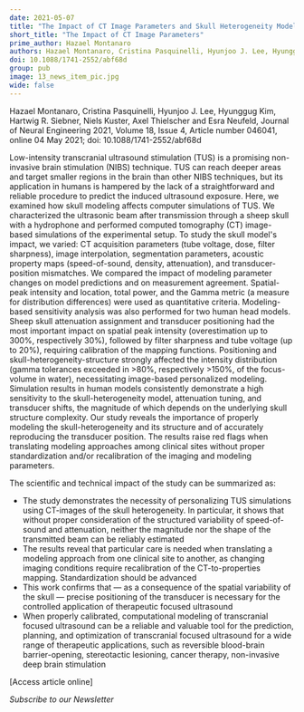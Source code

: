 ```yaml
---
date: 2021-05-07
title: "The Impact of CT Image Parameters and Skull Heterogeneity Modeling on the Accuracy of Transcranial Focused Ultrasound Simulations"
short_title: "The Impact of CT Image Parameters"
prime_author: Hazael Montanaro
authors: Hazael Montanaro, Cristina Pasquinelli, Hyunjoo J. Lee, Hyunggug Kim, Hartwig R. Siebner, Niels Kuster, Axel Thielscher and Esra Neufeld, Journal of Neural Engineering 2021, Volume 18, Issue 4, Article number 046041, online 04 May 2021
doi: 10.1088/1741-2552/abf68d
group: pub
image: 13_news_item_pic.jpg
wide: false
---
```

Hazael Montanaro, Cristina Pasquinelli, Hyunjoo J. Lee, Hyunggug Kim, Hartwig R. Siebner, Niels Kuster, Axel Thielscher and Esra Neufeld, Journal of Neural Engineering 2021, Volume 18, Issue 4, Article number 046041, online 04 May 2021; doi: 10.1088/1741-2552/abf68d

Low-intensity transcranial ultrasound stimulation (TUS) is a promising non-invasive brain stimulation (NIBS) technique. TUS can reach deeper areas and target smaller regions in the brain than other NIBS techniques, but its application in humans is hampered by the lack of a straightforward and reliable procedure to predict the induced ultrasound exposure. Here, we examined how skull modeling affects computer simulations of TUS. We characterized the ultrasonic beam after transmission through a sheep skull with a hydrophone and performed computed tomography (CT) image-based simulations of the experimental setup. To study the skull model's impact, we varied: CT acquisition parameters (tube voltage, dose, filter sharpness), image interpolation, segmentation parameters, acoustic property maps (speed-of-sound, density, attenuation), and transducer-position mismatches. We compared the impact of modeling parameter changes on model predictions and on measurement agreement. Spatial-peak intensity and location, total power, and the Gamma metric (a measure for distribution differences) were used as quantitative criteria. Modeling-based sensitivity analysis was also performed for two human head models. Sheep skull attenuation assignment and transducer positioning had the most important impact on spatial peak intensity (overestimation up to 300%, respectively 30%), followed by filter sharpness and tube voltage (up to 20%), requiring calibration of the mapping functions. Positioning and skull-heterogeneity-structure strongly affected the intensity distribution (gamma tolerances exceeded in >80%, respectively >150%, of the focus-volume in water), necessitating image-based personalized modeling. Simulation results in human models consistently demonstrate a high sensitivity to the skull-heterogeneity model, attenuation tuning, and transducer shifts, the magnitude of which depends on the underlying skull structure complexity. Our study reveals the importance of properly modeling the skull-heterogeneity and its structure and of accurately reproducing the transducer position. The results raise red flags when translating modeling approaches among clinical sites without proper standardization and/or recalibration of the imaging and modeling parameters.

The scientific and technical impact of the study can be summarized as:

+ The study demonstrates the necessity of personalizing TUS simulations using CT-images of the skull heterogeneity. In particular, it shows that without proper consideration of the structured variability of speed-of-sound and attenuation, neither the magnitude nor the shape of the transmitted beam can be reliably estimated
+ The results reveal that particular care is needed when translating a modeling approach from one clinical site to another, as changing imaging conditions require recalibration of the CT-to-properties mapping. Standardization should be advanced
+ This work confirms that — as a consequence of the spatial variability of the skull — precise positioning of the transducer is necessary for the controlled application of therapeutic focused ultrasound
+ When properly calibrated, computational modeling of transcranial focused ultrasound can be a reliable and valuable tool for the prediction, planning, and optimization of transcranial focused ultrasound for a wide range of therapeutic applications, such as reversible blood-brain barrier-opening, stereotactic lesioning, cancer therapy, non-invasive deep brain stimulation

[Access article online]

*Subscribe to our Newsletter*
